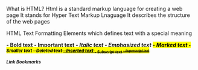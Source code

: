 What is HTML?
Html is a standard markup language for creating a web page
It stands for Hyper Text Markup Lnaguage
It describes the structure of the web pages

HTML Text Formatting
Elements which defines text with a special meaning

<b> - Bold text
<strong> - Important text
<i> - Italic text
<em> - Emphasized text
<mark> - Marked text
<small> - Smaller text
<del> - Deleted text
<ins> - Inserted text
<sub> - Subscript text
<sup> - Superscript text

Link Bookmarks